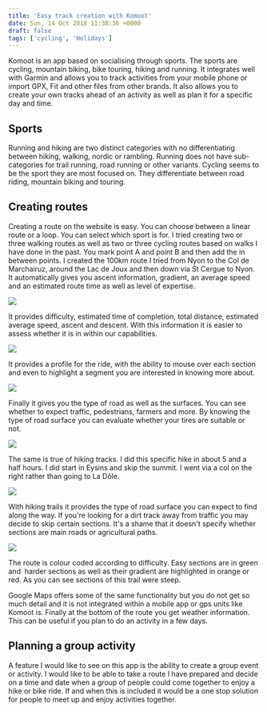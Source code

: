 ```yaml
---
title: 'Easy track creation with Komoot'
date: Sun, 14 Oct 2018 11:38:36 +0000
draft: false
tags: ['cycling', 'Holidays']
---
```


Komoot is an app based on socialising through sports. The sports are cycling, mountain biking, bike touring, hiking and running. It integrates well with Garmin and allows you to track activities from your mobile phone or import GPX, Fit and other files from other brands. It also allows you to create your own tracks ahead of an activity as well as plan it for a specific day and time. 

Sports
------

Running and hiking are two distinct categories with no differentiating between hiking, walking, nordic or rambling. Running does not have sub-categories for trail running, road running or other variants. Cycling seems to be the sport they are most focused on. They differentiate between road riding, mountain biking and touring. 

Creating routes
---------------

Creating a route on the website is easy. You can choose between a linear route or a loop. You can select which sport is for. I tried creating two or three walking routes as well as two or three cycling routes based on walks I have done in the past. You mark point A and point B and then add the in between points. I created the 100km route I tried from Nyon to the Col de Marchairuz, around the Lac de Joux and then down via St Cergue to Nyon. It automatically gives you ascent information, gradient, an average speed and an estimated route time as well as level of expertise. 

![](https://www.main-vision.com/richard/blog/wp-content/uploads/2018/10/Screenshot-2018-10-14-at-13.13.03.png)

It provides difficulty, estimated time of completion, total distance, estimated average speed, ascent and descent. With this information it is easier to assess whether it is in within our capabilities. 

![](https://www.main-vision.com/richard/blog/wp-content/uploads/2018/10/Screenshot-2018-10-14-at-13.12.55.png)

It provides a profile for the ride, with the ability to mouse over each section and even to highlight a segment you are interested in knowing more about. 

![](https://www.main-vision.com/richard/blog/wp-content/uploads/2018/10/Screenshot-2018-10-14-at-13.12.46.png)

Finally it gives you the type of road as well as the surfaces. You can see whether to expect traffic, pedestrians, farmers and more. By knowing the type of road surface you can evaluate whether your tires are suitable or not.   

![](https://www.main-vision.com/richard/blog/wp-content/uploads/2018/10/Screenshot-2018-10-14-at-13.17.53.png)

The same is true of hiking tracks. I did this specific hike in about 5 and a half hours. I did start in Eysins and skip the summit. I went via a col on the right rather than going to La Dôle. 

![](https://www.main-vision.com/richard/blog/wp-content/uploads/2018/10/Screenshot-2018-10-14-at-13.18.06.png)

With hiking trails it provides the type of road surface you can expect to find along the way. If you're looking for a dirt track away from traffic you may decide to skip certain sections. It's a shame that it doesn't specify whether sections are main roads or agricultural paths. 

![](https://www.main-vision.com/richard/blog/wp-content/uploads/2018/10/Screenshot-2018-10-14-at-13.18.19.png)

The route is colour coded according to difficulty. Easy sections are in green and  harder sections as well as their gradient are highlighted in orange or red. As you can see sections of this trail were steep. 

Google Maps offers some of the same functionality but you do not get so much detail and it is not integrated within a mobile app or gps units like Komoot is. Finally at the bottom of the route you get weather information. This can be useful if you plan to do an activity in a few days. 

Planning a group activity
-------------------------

A feature I would like to see on this app is the ability to create a group event or activity. I would like to be able to take a route I have prepared and decide on a time and date when a group of people could come together to enjoy a hike or bike ride. If and when this is included it would be a one stop solution for people to meet up and enjoy activities together.